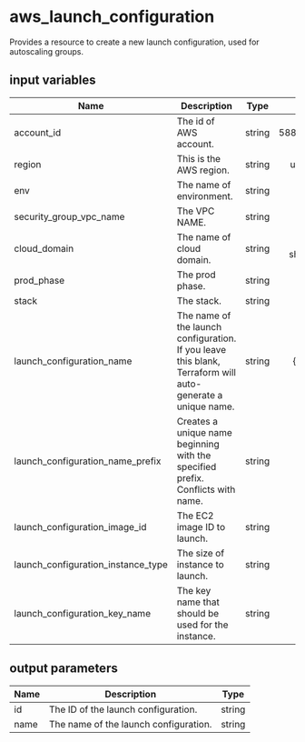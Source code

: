 # aws_launch_configuration

Provides a resource to create a new launch configuration, used for autoscaling groups.

## input variables

| Name | Description | Type | Default | Required |
|------|-------------|:----:|:-----:|:-----:|
|account_id|The id of AWS account.|string|588360414558|Yes|
|region|This is the AWS region.|string|us-west-2|Yes|
|env|The name of environment.|string|prod|No|
|security_group_vpc_name|The VPC NAME.|string|share|No|
|cloud_domain|The name of cloud domain.|string|prod-shared.com|No|
|prod_phase|The prod phase.|string|prod|No|
|stack|The stack.|string|steam|No|
|launch_configuration_name|The name of the launch configuration. If you leave this blank, Terraform will auto-generate a unique name.|string|{{ name }}|No|
|launch_configuration_name_prefix|Creates a unique name beginning with the specified prefix. Conflicts with name.|string|steam-|No|
|launch_configuration_image_id|The EC2 image ID to launch.|string||Yes|
|launch_configuration_instance_type|The size of instance to launch.|string||Yes|
|launch_configuration_key_name|The key name that should be used for the instance.|string||Yes|

## output parameters

| Name | Description | Type |
|------|-------------|:----:|
|id|The ID of the launch configuration.|string|
|name|The name of the launch configuration.|string|
